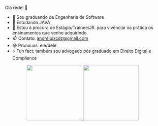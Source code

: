 Olá rede! 👋


- 🔭 Sou graduando de Engenharia de Software 
- 🌱 Estudando JAVA
- 👯 Estou à procura de Estágio/Trainee/JR. para vivênciar na prática os ensinamentos que venho adquirindo.
- 📫 Contato: andreluizcdz@gmail.com
- 😄 Pronouns: ele/dele
- ⚡ Fun fact: também sou advogado pós graduado em Direito Digital e Compliance

<div align="center">
  <a href="https://github.com/AndreNascimento89">
  <img height="180em" src="https://github-readme-stats.vercel.app/api?username=AndreNascimento89&show_icons=false&theme=dark&include_all_commits=true&count_private=true"/>
  <img height="180em" src="https://github-readme-stats.vercel.app/api/top-langs/?username=AndreNascimento89&layout=compact&langs_count=7&theme=dark"/>
</div>

